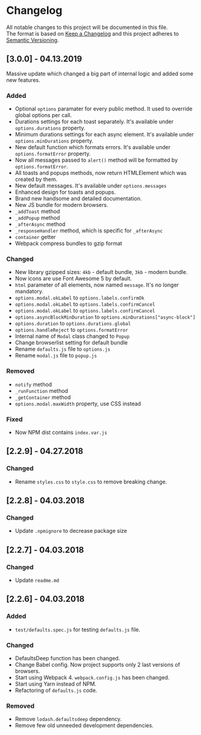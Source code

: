 # Changelog

All notable changes to this project will be documented in this file.  
The format is based on [Keep a Changelog](http://keepachangelog.com/en/1.0.0/)
and this project adheres to [Semantic Versioning](http://semver.org/spec/v2.0.0.html).

## [3.0.0] - 04.13.2019
Massive update which changed a big part of internal logic and added some new features.

### Added
* Optional `options` paramater for every public method. It used to override global options per call.
* Durations settings for each toast separately. It's available under `options.durations` property.
* Minimum durations settings for each async element. It's available under `options.minDurations` property.
* New default function which formats errors. It's available under `options.formatError` property.
* Now all messages passed to `alert()` method will be formatted by `options.formatError`.
* All toasts and popups methods, now return HTMLElement which was created by them.
* New default messages. It's available under `options.messages`
* Enhanced design for toasts and popups.
* Brand new handsome and detailed documentation.
* New JS bundle for modern browsers.
* `_addToast` method
* `_addPopup` method
* `_afterAsync` method
* `_responseHandler` method, which is specific for `_afterAsync`
* `container` getter
* Webpack compress bundles to gzip format

### Changed
* New library gzipped sizes: `4kb` - default bundle, `3kb` - modern bundle.
* Now icons are use Font Awesome 5 by default.
* `html` parameter of all elements, now named `message`. It's no longer mandatory.
* `options.modal.okLabel` to `options.labels.confirmOk`
* `options.modal.okLabel` to `options.labels.confirmCancel`
* `options.modal.okLabel` to `options.labels.confirmCancel`
* `options.asyncBlockMinDuration` to `options.minDurations["async-block"]`
* `options.duration` to `options.durations.global`
* `options.handleReject` to `options.formatError`
* Internal name of `Modal` class changed to `Popup`
* Change browserlist setting for default bundle
* Rename `defaults.js` file to `options.js`
* Rename `modal.js` file to `popup.js`
  
### Removed
* `notify` method
* `_runFunction` method
* `_getContainer` method
* `options.modal.maxWidth` property, use CSS instead

### Fixed
* Now NPM dist contains `index.var.js`
  
## [2.2.9] - 04.27.2018

### Changed

* Rename `styles.css` to `style.css` to remove breaking change.

## [2.2.8] - 04.03.2018

### Changed

* Update `.npmignore` to decrease package size

## [2.2.7] - 04.03.2018

### Changed

* Update `readme.md`

## [2.2.6] - 04.03.2018

### Added

* `test/defaults.spec.js` for testing `defaults.js` file.

### Changed

* DefaultsDeep function has been changed.
* Change Babel config. Now project supports only 2 last versions of browsers.
* Start using Webpack 4. `webpack.config.js` has been changed.
* Start using Yarn instead of NPM.
* Refactoring of `defaults.js` code.

### Removed

* Remove `lodash.defaultsdeep` dependency.
* Remove few old unneeded development dependencies.
